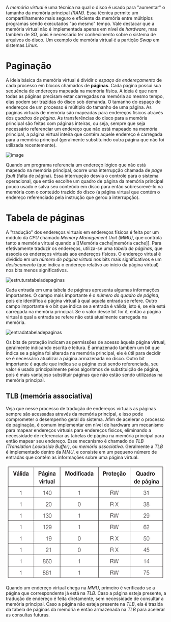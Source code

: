 A *memória virtual* é uma técnica na qual o disco é usado para "aumentar" o tamanho da memória principal *(RAM)*. Essa técnica permite um compartilhamento mais seguro e eficiente da memória entre múltiplos programas sendo executados "ao mesmo" tempo. Vale destacar que a memória virtual não é implementada apenas em nível de *hardware*, mas também de *SO*, pois é necessário ter conhecimento sobre o sistema de arquivos do disco. Um exemplo de memória virtual é a partição *Swap* em sistemas *Linux*.

# Paginação
A ideia básica da memória virtual é dividir o *espaço de endereçamento* de cada processo em blocos chamados de **páginas**. Cada página possui sua sequência de endereços mapeada na memória física. A ideia é que nem todas as páginas precisam estar carregadas na memória ao mesmo tempo, elas podem ser trazidas do disco sob demanda. O tamanho do espaço de endereços de um processo é múltiplo do tamanho de uma página.
As páginas virtuais de memória são mapeadas para endereços físicos através dos *quadros de página*. As transferências do disco para a memória principal são feitas com páginas inteiras, ou seja, sempre que seja necessário referenciar um endereço que não está mapeado na memória principal, a página virtual inteira que contém aquele endereço é carregada para a memória principal (geralmente substituindo outra página que não foi utilizada recentemente).![]()

![image](paginacao.png)

Quando um programa referencia um endereço lógico que não está mapeado na memória principal, ocorre uma interrupção chamada de *page fault* (falta de página). Essa interrupção desvia o controle para o sistema operacional, que então escolhe um quadro de página da memória principal pouco usado e salva seu conteúdo em disco para então sobrescrevê-lo na memória com o conteúdo trazido do disco (a página virtual que contém o endereço referenciado pela instrução que gerou a interrupção).

# Tabela de páginas
A "tradução" dos endereços  virtuais em endereços físicos é feita por um módulo da *CPU* chamado *Memory Management Unit (MMU)*, que controla tanto a memória virtual quando a [[Memória cache|memória cache]]. Para efetivamente traduzir os endereços, utiliza-se uma *tabela de páginas*, que associa os endereços virtuais aos endereços físicos. O endereço virtual é dividido em um *número de página virtual* nos bits mais significativos e um *deslocamento* (que indica o endereço relativo ao início da página virtual) nos bits menos significativos.

![estruturatabeladepaginas](estruturatabelapaginas.png)

Cada entrada em uma tabela de páginas apresenta algumas informações importantes. O campo mais importante é o *número do quadro de página*, pois ele identifica a página virtual à qual aquela entrada se refere. Outro campo importante é o bit que indica se a entrada é válida, isto é, se ela está carregada na memória principal. Se o valor desse bit for `0`, então a página virtual à qual a entrada se refere não está atualmente carregada na memória.

![entradatabeladepaginas](entradatabeladepaginas.png)

Os bits de proteção indicam as permissões de acesso àquela página virtual, geralmente indicando escrita e leitura. É armazenado também um bit que indica se a página foi alterada na memória principal, ele é útil para decidir se é necessário atualizar a página armazenada no disco. Outro bit importante é aquele que indica se a página está sendo referenciada, seu valor é usado principalmente pelos algoritmos de substituição de página, pois é mais vantajoso substituir páginas que não estão sendo utilizadas na memória principal.

## TLB (memória associativa)
Veja que nesse processo de tradução de endereços virtuais as páginas sempre são acessadas através da memória principal, e isso pode comprometer o desempenho geral do sistema. Afim de acelerar o processo de paginação, é comum implementar em nível de hardware um mecanismo para mapear endereços virtuais para endereços físicos, eliminando a necessidade de referenciar as tabelas de página na memória principal para então mapear seu endereço. Esse mecanismo é chamado de *TLB (Translation Lookaside Buffer)*, ou *memória associativa*. Geralmente a *TLB* é implementado dentro da *MMU*, e consiste em um pequeno número de entradas que contém as informações sobre uma página virtual.

![tlb](../Attachments/SO/tlb.png)

Quando um endereço virtual chega na *MMU*, primeiro é verificado se a página que correspondente já está na *TLB*. Caso a página esteja presente, a tradução de endereço é feita diretamente, sem necessidade de consultar a memória principal. Caso a página não esteja presente na *TLB*, ela é trazida da tabela de páginas da memória e então armazenada na *TLB* para acelerar as consultas futuras.